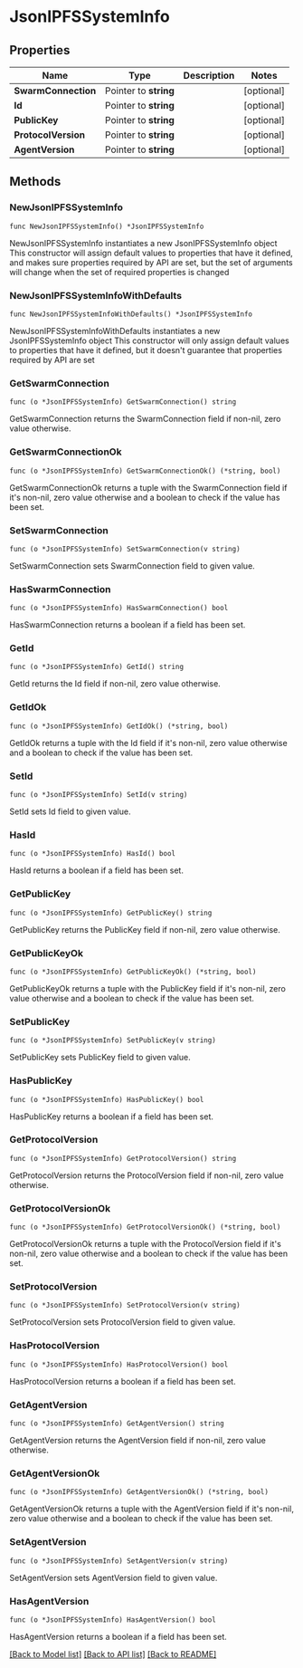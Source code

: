 # JsonIPFSSystemInfo

## Properties

Name | Type | Description | Notes
------------ | ------------- | ------------- | -------------
**SwarmConnection** | Pointer to **string** |  | [optional] 
**Id** | Pointer to **string** |  | [optional] 
**PublicKey** | Pointer to **string** |  | [optional] 
**ProtocolVersion** | Pointer to **string** |  | [optional] 
**AgentVersion** | Pointer to **string** |  | [optional] 

## Methods

### NewJsonIPFSSystemInfo

`func NewJsonIPFSSystemInfo() *JsonIPFSSystemInfo`

NewJsonIPFSSystemInfo instantiates a new JsonIPFSSystemInfo object
This constructor will assign default values to properties that have it defined,
and makes sure properties required by API are set, but the set of arguments
will change when the set of required properties is changed

### NewJsonIPFSSystemInfoWithDefaults

`func NewJsonIPFSSystemInfoWithDefaults() *JsonIPFSSystemInfo`

NewJsonIPFSSystemInfoWithDefaults instantiates a new JsonIPFSSystemInfo object
This constructor will only assign default values to properties that have it defined,
but it doesn't guarantee that properties required by API are set

### GetSwarmConnection

`func (o *JsonIPFSSystemInfo) GetSwarmConnection() string`

GetSwarmConnection returns the SwarmConnection field if non-nil, zero value otherwise.

### GetSwarmConnectionOk

`func (o *JsonIPFSSystemInfo) GetSwarmConnectionOk() (*string, bool)`

GetSwarmConnectionOk returns a tuple with the SwarmConnection field if it's non-nil, zero value otherwise
and a boolean to check if the value has been set.

### SetSwarmConnection

`func (o *JsonIPFSSystemInfo) SetSwarmConnection(v string)`

SetSwarmConnection sets SwarmConnection field to given value.

### HasSwarmConnection

`func (o *JsonIPFSSystemInfo) HasSwarmConnection() bool`

HasSwarmConnection returns a boolean if a field has been set.

### GetId

`func (o *JsonIPFSSystemInfo) GetId() string`

GetId returns the Id field if non-nil, zero value otherwise.

### GetIdOk

`func (o *JsonIPFSSystemInfo) GetIdOk() (*string, bool)`

GetIdOk returns a tuple with the Id field if it's non-nil, zero value otherwise
and a boolean to check if the value has been set.

### SetId

`func (o *JsonIPFSSystemInfo) SetId(v string)`

SetId sets Id field to given value.

### HasId

`func (o *JsonIPFSSystemInfo) HasId() bool`

HasId returns a boolean if a field has been set.

### GetPublicKey

`func (o *JsonIPFSSystemInfo) GetPublicKey() string`

GetPublicKey returns the PublicKey field if non-nil, zero value otherwise.

### GetPublicKeyOk

`func (o *JsonIPFSSystemInfo) GetPublicKeyOk() (*string, bool)`

GetPublicKeyOk returns a tuple with the PublicKey field if it's non-nil, zero value otherwise
and a boolean to check if the value has been set.

### SetPublicKey

`func (o *JsonIPFSSystemInfo) SetPublicKey(v string)`

SetPublicKey sets PublicKey field to given value.

### HasPublicKey

`func (o *JsonIPFSSystemInfo) HasPublicKey() bool`

HasPublicKey returns a boolean if a field has been set.

### GetProtocolVersion

`func (o *JsonIPFSSystemInfo) GetProtocolVersion() string`

GetProtocolVersion returns the ProtocolVersion field if non-nil, zero value otherwise.

### GetProtocolVersionOk

`func (o *JsonIPFSSystemInfo) GetProtocolVersionOk() (*string, bool)`

GetProtocolVersionOk returns a tuple with the ProtocolVersion field if it's non-nil, zero value otherwise
and a boolean to check if the value has been set.

### SetProtocolVersion

`func (o *JsonIPFSSystemInfo) SetProtocolVersion(v string)`

SetProtocolVersion sets ProtocolVersion field to given value.

### HasProtocolVersion

`func (o *JsonIPFSSystemInfo) HasProtocolVersion() bool`

HasProtocolVersion returns a boolean if a field has been set.

### GetAgentVersion

`func (o *JsonIPFSSystemInfo) GetAgentVersion() string`

GetAgentVersion returns the AgentVersion field if non-nil, zero value otherwise.

### GetAgentVersionOk

`func (o *JsonIPFSSystemInfo) GetAgentVersionOk() (*string, bool)`

GetAgentVersionOk returns a tuple with the AgentVersion field if it's non-nil, zero value otherwise
and a boolean to check if the value has been set.

### SetAgentVersion

`func (o *JsonIPFSSystemInfo) SetAgentVersion(v string)`

SetAgentVersion sets AgentVersion field to given value.

### HasAgentVersion

`func (o *JsonIPFSSystemInfo) HasAgentVersion() bool`

HasAgentVersion returns a boolean if a field has been set.


[[Back to Model list]](../README.md#documentation-for-models) [[Back to API list]](../README.md#documentation-for-api-endpoints) [[Back to README]](../README.md)


